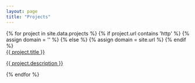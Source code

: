 ```yaml
---
layout: page
title: "Projects"
---
```


  <!-- Generates the projects thumbnails out of the _data/projects.yml  -->
  <div class="row">
    <!-- Iterates over projects -->
    {% for project in site.data.projects %}
    <!-- Adding thumbnail -->
    {% if project.url contains 'http' %}
      {% assign domain = '' %}
    {% else %}
      {% assign domain = site.url %}
    {% endif %}
    <a class="page-link" href="{{ domain }}{{ project.url }}" {% if project.url contains 'http' %} target="_blank"{% endif %}>
      <div class="col-md-3 col-xs-6">
        <div class="panel panel-default thumbnail">
          <div class="panel-heading">{{ project.title }}</div>
          <div class="panel-body">
            <p>{{ project.description }}</p>
          </div>
        </div>
      </div>
    </a>
    {% endfor %}
  
  </div>
